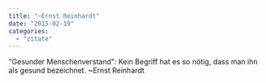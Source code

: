 ```yaml
---
title: "~Ernst Reinhardt"
date: "2015-02-19"
categories: 
  - "zitate"
---
```


"Gesunder Menschenverstand": Kein Begriff hat es so nötig, dass man ihn als gesund bezeichnet. ~Ernst Reinhardt
